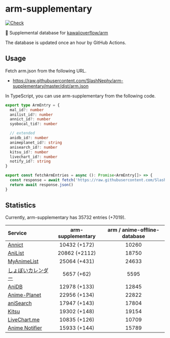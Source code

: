 # arm-supplementary

[![Check](https://github.com/SlashNephy/arm-supplementary/actions/workflows/check-node.yml/badge.svg)](https://github.com/SlashNephy/arm-supplementary/actions/workflows/check-node.yml)

💊 Supplemental database for [kawaiioverflow/arm](https://github.com/kawaiioverflow/arm)

The database is updated once an hour by GitHub Actions.

## Usage

Fetch arm.json from the following URL.

- https://raw.githubusercontent.com/SlashNephy/arm-supplementary/master/dist/arm.json

In TypeScript, you can use arm-supplementary from the following code.

```TypeScript
export type ArmEntry = {
  mal_id?: number
  anilist_id?: number
  annict_id?: number
  syobocal_tid?: number

  // extended
  anidb_id?: number
  animeplanet_id?: string
  anisearch_id?: number
  kitsu_id?: number
  livechart_id?: number
  notify_id?: string
}

export const fetchArmEntries = async (): Promise<ArmEntry[]> => {
  const response = await fetch('https://raw.githubusercontent.com/SlashNephy/arm-supplementary/master/dist/arm.json')
  return await response.json()
}
```

## Statistics

Currently, arm-supplementary has 35732 entries (+7019).

| Service                                     | arm-supplementary | arm / anime-offline-database |
| :------------------------------------------ | :---------------: | :--------------------------: |
| [Annict](https://annict.com)                |   10432 (+172)    |            10260             |
| [AniList](https://anilist.co)               |   20862 (+2112)   |            18750             |
| [MyAnimeList](https://myanimelist.net)      |   25064 (+431)    |            24633             |
| [しょぼいカレンダー](https://cal.syoboi.jp) |    5657 (+62)     |             5595             |
| [AniDB](https://anidb.net)                  |   12978 (+133)    |            12845             |
| [Anime-Planet](https://anime-planet.com)    |   22956 (+134)    |            22822             |
| [aniSearch](https://anisearch.com)          |   17947 (+143)    |            17804             |
| [Kitsu](https://kitsu.io)                   |   19302 (+148)    |            19154             |
| [LiveChart.me](https://livechart.me)        |   10835 (+126)    |            10709             |
| [Anime Notifier](https://notify.moe)        |   15933 (+144)    |            15789             |
